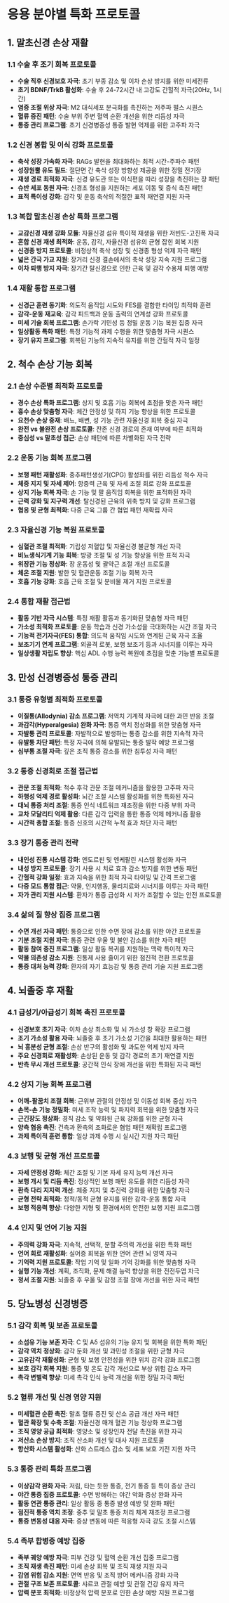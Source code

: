 # 응용 분야별 특화 프로토콜

## 1. 말초신경 손상 재활

### 1.1 수술 후 조기 회복 프로토콜
- **수술 직후 신경보호 자극**: 초기 부종 감소 및 이차 손상 방지를 위한 미세전류
- **초기 BDNF/TrkB 활성화**: 수술 후 24-72시간 내 고강도 간헐적 자극(20Hz, 1시간)
- **염증 조절 위상 자극**: M2 대식세포 분극화를 촉진하는 저주파 펄스 시퀀스
- **혈류 증진 패턴**: 수술 부위 주변 혈액 순환 개선을 위한 리듬성 자극
- **통증 관리 프로그램**: 초기 신경병증성 통증 발현 억제를 위한 고주파 자극

### 1.2 신경 봉합 및 이식 강화 프로토콜
- **축삭 성장 가속화 자극**: RAGs 발현을 최대화하는 최적 시간-주파수 패턴
- **성장원뿔 유도 필드**: 절단면 간 축삭 성장 방향성 제공을 위한 정밀 전기장
- **재생 경로 최적화 자극**: 신경 유도관 또는 이식편을 따라 성장을 촉진하는 장 패턴
- **슈반 세포 동원 자극**: 신경초 형성을 지원하는 세포 이동 및 증식 촉진 패턴
- **표적 특이성 강화**: 감각 및 운동 축삭의 적절한 표적 재연결 지원 자극

### 1.3 복합 말초신경 손상 특화 프로그램
- **교감신경 재생 강화 모듈**: 자율신경 섬유 특이적 재생을 위한 저빈도-고진폭 자극
- **혼합 신경 재생 최적화**: 운동, 감각, 자율신경 섬유의 균형 잡힌 회복 지원
- **신경종 방지 프로토콜**: 비정상적 축삭 성장 및 신경종 형성 억제 자극 패턴
- **넓은 간극 가교 지원**: 장거리 신경 결손에서의 축삭 성장 지속 지원 프로그램
- **이차 퇴행 방지 자극**: 장기간 탈신경으로 인한 근육 및 감각 수용체 퇴행 예방

### 1.4 재활 통합 프로그램
- **신경근 훈련 동기화**: 의도적 움직임 시도와 FES를 결합한 타이밍 최적화 훈련
- **감각-운동 재교육**: 감각 피드백과 운동 출력의 연계성 강화 프로토콜
- **미세 기술 회복 프로그램**: 손가락 기민성 등 정밀 운동 기능 복원 집중 자극
- **일상활동 특화 패턴**: 특정 기능적 과제 수행을 위한 맞춤형 자극 시퀀스
- **장기 유지 프로그램**: 회복된 기능의 지속적 유지를 위한 간헐적 자극 일정

## 2. 척수 손상 기능 회복

### 2.1 손상 수준별 최적화 프로토콜
- **경수 손상 특화 프로그램**: 상지 및 호흡 기능 회복에 초점을 맞춘 자극 패턴
- **흉수 손상 맞춤형 자극**: 체간 안정성 및 하지 기능 향상을 위한 프로토콜
- **요천수 손상 중재**: 배뇨, 배변, 성 기능 관련 자율신경 회복 중심 자극
- **완전 vs 불완전 손상 프로토콜**: 잔존 신경 경로의 존재 여부에 따른 최적화
- **중심성 vs 말초성 접근**: 손상 패턴에 따른 차별화된 자극 전략

### 2.2 운동 기능 회복 프로그램
- **보행 패턴 재활성화**: 중추패턴생성기(CPG) 활성화를 위한 리듬성 척수 자극
- **체중 지지 및 자세 제어**: 항중력 근육 및 자세 조절 회로 강화 프로토콜
- **상지 기능 회복 자극**: 손 기능 및 팔 움직임 회복을 위한 표적화된 자극
- **근력 강화 및 지구력 개선**: 탈신경된 근육의 위축 방지 및 강화 프로그램
- **협응 및 균형 최적화**: 다중 근육 그룹 간 협업 패턴 재확립 자극

### 2.3 자율신경 기능 복원 프로토콜
- **심혈관 조절 최적화**: 기립성 저혈압 및 자율신경 불균형 개선 자극
- **비뇨생식기계 기능 회복**: 방광 조절 및 성 기능 향상을 위한 표적 자극
- **위장관 기능 정상화**: 장 운동성 및 괄약근 조절 개선 프로토콜
- **체온 조절 지원**: 발한 및 혈관운동 조절 기능 회복 자극
- **호흡 기능 강화**: 호흡 근육 조절 및 분비물 제거 지원 프로토콜

### 2.4 통합 재활 접근법
- **활동 기반 자극 시스템**: 특정 재활 활동과 동기화된 맞춤형 자극 패턴
- **가소성 최적화 프로토콜**: 운동 학습과 신경 가소성을 극대화하는 시간 조절 자극
- **기능적 전기자극(FES) 통합**: 의도적 움직임 시도와 연계된 근육 자극 조율
- **보조기기 연계 프로그램**: 외골격 로봇, 보행 보조기 등과 시너지를 이루는 자극
- **일상생활 자립도 향상**: 핵심 ADL 수행 능력 복원에 초점을 맞춘 기능별 프로토콜

## 3. 만성 신경병증성 통증 관리

### 3.1 통증 유형별 최적화 프로토콜
- **이질통(Allodynia) 감소 프로그램**: 저역치 기계적 자극에 대한 과민 반응 조절
- **과감각(Hyperalgesia) 완화 자극**: 통증 역치 정상화를 위한 맞춤형 자극
- **자발통 관리 프로토콜**: 자발적으로 발생하는 통증 감소를 위한 지속적 자극
- **유발통 차단 패턴**: 특정 자극에 의해 유발되는 통증 발작 예방 프로그램
- **심부통 조절 자극**: 깊은 조직 통증 감소를 위한 침투성 자극 패턴

### 3.2 통증 신경회로 조절 접근법
- **관문 조절 최적화**: 척수 후각 관문 조절 메커니즘을 활용한 고주파 자극
- **하행성 억제 경로 활성화**: 뇌간 조절 시스템 활성화를 위한 특화된 자극
- **대뇌 통증 처리 조절**: 통증 인식 네트워크 재조정을 위한 다중 부위 자극
- **교차 모달리티 억제 활용**: 다른 감각 입력을 통한 통증 억제 메커니즘 활용
- **시간적 총합 조절**: 통증 신호의 시간적 누적 효과 차단 자극 패턴

### 3.3 장기 통증 관리 전략
- **내인성 진통 시스템 강화**: 엔도르핀 및 엔케팔린 시스템 활성화 자극
- **내성 방지 프로토콜**: 장기 사용 시 치료 효과 감소 방지를 위한 변동 패턴
- **간헐적 강화 일정**: 효과 지속을 위한 최적 자극 타이밍 및 간격 프로그램
- **다중 모드 통합 접근**: 약물, 인지행동, 물리치료와 시너지를 이루는 자극 패턴
- **자가 관리 지원 시스템**: 환자가 통증 급성화 시 자가 조절할 수 있는 안전 프로토콜

### 3.4 삶의 질 향상 집중 프로그램
- **수면 개선 자극 패턴**: 통증으로 인한 수면 장애 감소를 위한 야간 프로토콜
- **기분 조절 지원 자극**: 통증 관련 우울 및 불안 감소를 위한 자극 패턴
- **활동 참여 증진 프로그램**: 일상 활동 복귀를 지원하는 맥락 특이적 자극
- **약물 의존성 감소 지원**: 진통제 사용 줄이기 위한 점진적 전환 프로토콜
- **통증 대처 능력 강화**: 환자의 자기 효능감 및 통증 관리 기술 지원 프로그램

## 4. 뇌졸중 후 재활

### 4.1 급성기/아급성기 회복 촉진 프로토콜
- **신경보호 초기 자극**: 이차 손상 최소화 및 뇌 가소성 창 확장 프로그램
- **조기 가소성 활용 자극**: 뇌졸중 후 초기 가소성 기간을 최대한 활용하는 패턴
- **뇌 흥분성 균형 조절**: 손상 반구의 활성화 및 과도한 억제 방지 자극
- **주요 신경회로 재활성화**: 손상된 운동 및 감각 경로의 초기 재연결 지원
- **반측 무시 개선 프로토콜**: 공간적 인식 장애 개선을 위한 특화된 자극 패턴

### 4.2 상지 기능 회복 프로그램
- **어깨-팔꿈치 조절 회복**: 근위부 관절의 안정성 및 이동성 회복 중심 자극
- **손목-손 기능 정밀화**: 미세 조작 능력 및 파지력 회복을 위한 맞춤형 자극
- **근긴장도 정상화**: 경직 감소 및 약화된 근육 강화를 위한 균형 자극
- **양측 협응 촉진**: 건측과 환측의 조화로운 협업 패턴 재확립 프로그램
- **과제 특이적 훈련 통합**: 일상 과제 수행 시 실시간 지원 자극 패턴

### 4.3 보행 및 균형 개선 프로토콜
- **자세 안정성 강화**: 체간 조절 및 기본 자세 유지 능력 개선 자극
- **보행 개시 및 리듬 촉진**: 정상적인 보행 패턴 유도를 위한 리듬성 자극
- **환측 다리 지지력 개선**: 체중 지지 및 추진력 강화를 위한 맞춤형 자극
- **균형 전략 최적화**: 정적/동적 균형 유지를 위한 감각-운동 통합 자극
- **보행 적응력 향상**: 다양한 지형 및 환경에서의 안전한 보행 지원 프로그램

### 4.4 인지 및 언어 기능 지원
- **주의력 강화 자극**: 지속적, 선택적, 분할 주의력 개선을 위한 특화 패턴
- **언어 회로 재활성화**: 실어증 회복을 위한 언어 관련 뇌 영역 자극
- **기억력 지원 프로토콜**: 작업 기억 및 일화 기억 강화를 위한 맞춤형 자극
- **실행 기능 개선**: 계획, 조직화, 문제 해결 능력 향상을 위한 전전두엽 자극
- **정서 조절 지원**: 뇌졸중 후 우울 및 감정 조절 장애 개선을 위한 자극 패턴

## 5. 당뇨병성 신경병증

### 5.1 감각 회복 및 보존 프로토콜
- **소섬유 기능 보존 자극**: C 및 Aδ 섬유의 기능 유지 및 회복을 위한 특화 패턴
- **감각 역치 정상화**: 감각 둔화 개선 및 과민성 조절을 위한 균형 자극
- **고유감각 재활성화**: 균형 및 보행 안전성을 위한 위치 감각 강화 프로그램
- **보호 감각 회복 지원**: 통증 및 온도 감각 개선으로 부상 위험 감소 자극
- **촉각 변별력 향상**: 미세 촉각 인식 능력 개선을 위한 정밀 자극 패턴

### 5.2 혈류 개선 및 신경 영양 지원
- **미세혈관 순환 촉진**: 말초 혈류 증진 및 산소 공급 개선 자극 패턴
- **혈관 확장 및 수축 조절**: 자율신경 매개 혈관 기능 정상화 프로그램
- **조직 영양 공급 최적화**: 영양소 및 성장인자 전달 촉진을 위한 자극
- **저산소 손상 방지**: 조직 산소화 개선 및 대사 지원 프로토콜
- **항산화 시스템 활성화**: 산화 스트레스 감소 및 세포 보호 기전 지원 자극

### 5.3 통증 관리 특화 프로그램
- **이상감각 완화 자극**: 저림, 타는 듯한 통증, 전기 통증 등 특이 증상 관리
- **야간 통증 집중 프로토콜**: 수면 방해하는 야간 악화 증상 완화 자극
- **활동 연관 통증 관리**: 일상 활동 중 통증 발생 예방 및 완화 패턴
- **점진적 통증 역치 조정**: 중추 및 말초 통증 처리 체계 재조정 프로그램
- **통증 변동성 대응 자극**: 증상 변동에 따른 적응형 자극 강도 조절 시스템

### 5.4 족부 합병증 예방 집중
- **족부 궤양 예방 자극**: 피부 건강 및 혈액 순환 개선 집중 프로그램
- **조직 재생 촉진 패턴**: 미세 손상 회복 및 조직 재생 지원 자극
- **감염 위험 감소 지원**: 면역 반응 및 조직 방어 메커니즘 강화 자극
- **관절 구조 보존 프로토콜**: 샤르코 관절 예방 및 관절 건강 유지 자극
- **압력 분포 최적화**: 비정상적 압력 분포로 인한 손상 예방 지원 프로그램